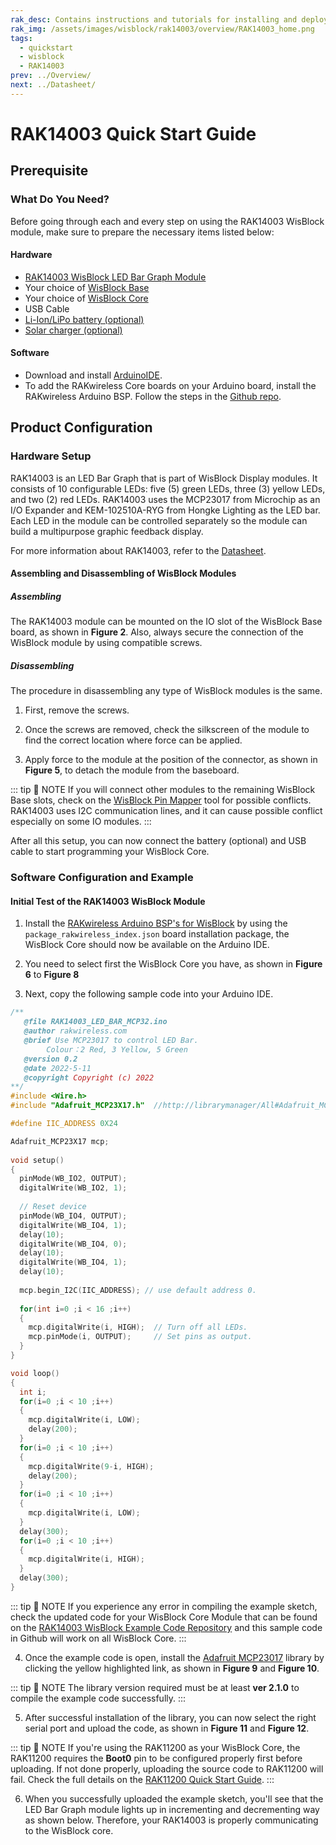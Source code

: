 ```yaml
---
rak_desc: Contains instructions and tutorials for installing and deploying your RAK14003. Instructions are written in a detailed and step-by-step manner for an easier experience in setting up your device. Aside from the hardware configuration, it also contains a software setup that includes detailed example codes that will help you get started.
rak_img: /assets/images/wisblock/rak14003/overview/RAK14003_home.png
tags:
  - quickstart
  - wisblock
  - RAK14003
prev: ../Overview/ 
next: ../Datasheet/ 
---
```


# RAK14003 Quick Start Guide

<!--
## Introduction

This guide introduces the RAK14003 WisBlock LED Bar Graph Module and how to program with it.


-->

## Prerequisite

### What Do You Need?

Before going through each and every step on using the RAK14003 WisBlock module, make sure to prepare the necessary items listed below:

#### Hardware

- [RAK14003 WisBlock LED Bar Graph Module](https://store.rakwireless.com/products/wisblock-led-bar-module-rak14003?_pos=1&_sid=8934b7e3f&_ss=r)
- Your choice of [WisBlock Base](https://store.rakwireless.com/collections/wisblock-base) 
- Your choice of [WisBlock Core](https://store.rakwireless.com/collections/wisblock-core)
- USB Cable
- [Li-Ion/LiPo battery (optional)](https://store.rakwireless.com/collections/wisblock-accessory/products/battery-connector-cable)
- [Solar charger (optional)](https://store.rakwireless.com/collections/wisblock-accessory/products/solar-panel-connector-cable)

#### Software

- Download and install [ArduinoIDE](https://www.arduino.cc/en/Main/Software).
- To add the RAKwireless Core boards on your Arduino board, install the RAKwireless Arduino BSP. Follow the steps in the [Github repo](https://github.com/RAKWireless/RAKwireless-Arduino-BSP-Index).

## Product Configuration

### Hardware Setup

RAK14003 is an LED Bar Graph that is part of WisBlock Display modules. It consists of 10 configurable LEDs: five (5) green LEDs, three (3) yellow LEDs, and two (2) red LEDs. RAK14003 uses the MCP23017 from Microchip as an I/O Expander and KEM-102510A-RYG from Hongke Lighting as the LED bar. Each LED in the module can be controlled separately so the module can build a multipurpose graphic feedback display.

For more information about RAK14003, refer to the [Datasheet](../Datasheet/).

<rk-img
  src="/assets/images/wisblock/rak14003/quickstart/rak14003-assembly.png"
  width="50%"
  caption="RAK14003 connection to WisBlock Base"
/>

#### Assembling and Disassembling of WisBlock Modules

##### Assembling

The RAK14003 module can be mounted on the IO slot of the WisBlock Base board, as shown in **Figure 2**. Also, always secure the connection of the WisBlock module by using compatible screws.

<rk-img
  src="/assets/images/wisblock/rak14003/quickstart/mounting-mechanism.png"
  width="60%"
  caption="RAK14003 mounting connection to WisBlock Base module"
/>

##### Disassembling

The procedure in disassembling any type of WisBlock modules is the same. 

1. First, remove the screws.  

<rk-img
  src="/assets/images/wisblock/rak14003/quickstart/removing_screw.png"
  width="70%"
  caption="Removing screws from the WisBlock module"
/>

2. Once the screws are removed, check the silkscreen of the module to find the correct location where force can be applied.

<rk-img
  src="/assets/images/wisblock/rak14003/quickstart/detach_silkscreen.png"
  width="70%"
  caption="Detaching silkscreen on the WisBlock module"
/>

3. Apply force to the module at the position of the connector, as shown in **Figure 5**, to detach the module from the baseboard.

<rk-img
  src="/assets/images/wisblock/rak14003/quickstart/detach_module.png"
  width="70%"
  caption="Applying even forces on the proper location of a WisBlock module"
/>

::: tip 📝 NOTE
If you will connect other modules to the remaining WisBlock Base slots, check on the [WisBlock Pin Mapper](https://docs.rakwireless.com/Knowledge-Hub/Pin-Mapper/) tool for possible conflicts. RAK14003 uses I2C communication lines, and it can cause possible conflict especially on some IO modules. 
:::


After all this setup, you can now connect the battery (optional) and USB cable to start programming your WisBlock Core.

### Software Configuration and Example

#### Initial Test of the RAK14003 WisBlock Module

1. Install the [RAKwireless Arduino BSP's for WisBlock](https://github.com/RAKWireless/RAKwireless-Arduino-BSP-Index) by using the `package_rakwireless_index.json` board installation package, the WisBlock Core should now be available on the Arduino IDE.

2. You need to select first the WisBlock Core you have, as shown in **Figure 6** to **Figure 8**

<rk-img
  src="/assets/images/wisblock/rak14003/quickstart/rak4631-board.png"
  width="100%"
  caption="Selecting RAK4631 as WisBlock Core"
/>

<rk-img
  src="/assets/images/wisblock/rak14003/quickstart/rak11200-board.png"
  width="100%"
  caption="Selecting RAK11200 as WisBlock Core"
/>

<rk-img
  src="/assets/images/wisblock/rak14003/quickstart/rak11310-board.png"
  width="100%"
  caption="Selecting RAK11310 as WisBlock Core"
/>

3. Next, copy the following sample code into your Arduino IDE. 

```c
/**
   @file RAK14003_LED_BAR_MCP32.ino
   @author rakwireless.com
   @brief Use MCP23017 to control LED Bar.
		Colour：2 Red, 3 Yellow, 5 Green	
   @version 0.2
   @date 2022-5-11
   @copyright Copyright (c) 2022
**/
#include <Wire.h>
#include "Adafruit_MCP23X17.h"  //http://librarymanager/All#Adafruit_MCP23017

#define IIC_ADDRESS 0X24 

Adafruit_MCP23X17 mcp;
  
void setup() 
{  
  pinMode(WB_IO2, OUTPUT);
  digitalWrite(WB_IO2, 1);
  
  // Reset device
  pinMode(WB_IO4, OUTPUT);
  digitalWrite(WB_IO4, 1);
  delay(10);
  digitalWrite(WB_IO4, 0);
  delay(10);
  digitalWrite(WB_IO4, 1);
  delay(10);
  
  mcp.begin_I2C(IIC_ADDRESS); // use default address 0.
  
  for(int i=0 ;i < 16 ;i++)
  {
    mcp.digitalWrite(i, HIGH);  // Turn off all LEDs. 
    mcp.pinMode(i, OUTPUT);     // Set pins as output.
  }
}

void loop() 
{
  int i;
  for(i=0 ;i < 10 ;i++)
  {
    mcp.digitalWrite(i, LOW);
    delay(200);
  }
  for(i=0 ;i < 10 ;i++)
  {
    mcp.digitalWrite(9-i, HIGH);
    delay(200);
  }
  for(i=0 ;i < 10 ;i++)
  {
    mcp.digitalWrite(i, LOW);
  }
  delay(300);
  for(i=0 ;i < 10 ;i++)
  {
    mcp.digitalWrite(i, HIGH);
  }
  delay(300);
}

```
::: tip 📝 NOTE
If you experience any error in compiling the example sketch, check the updated code for your WisBlock Core Module that can be found on the [RAK14003 WisBlock Example Code Repository](https://github.com/RAKWireless/WisBlock/tree/master/examples/common/IO/RAK14003_LED_BAR_MCP32) and this sample code in Github will work on all WisBlock Core.
:::

4. Once the example code is open, install the [Adafruit MCP23017](https://github.com/adafruit/Adafruit-MCP23017-Arduino-Library) library by clicking the yellow highlighted link, as shown in **Figure 9** and **Figure 10**.

<rk-img
  src="/assets/images/wisblock/rak14003/quickstart/rak14003-lib.png"
  width="100%"
  caption="Accessing the library used for RAK14003 Module"
/>

<rk-img
  src="/assets/images/wisblock/rak14003/quickstart/adding_library.png"
  width="70%"
  caption="Installing the compatible library for RAK14003 Module"
/>

::: tip 📝 NOTE
The library version required must be at least **ver 2.1.0** to compile the example code successfully.
:::

5. After successful installation of the library, you can now select the right serial port and upload the code, as shown in **Figure 11** and **Figure 12**.

::: tip 📝 NOTE
If you're using the RAK11200 as your WisBlock Core, the RAK11200 requires the **Boot0** pin to be configured properly first before uploading. If not done properly, uploading the source code to RAK11200 will fail. Check the full details on the [RAK11200 Quick Start Guide](https://docs.rakwireless.com/Product-Categories/WisBlock/RAK11200/Quickstart/#uploading-to-wisblock).
:::

<rk-img
  src="/assets/images/wisblock/rak14003/quickstart/rak4631-selectport.png"
  width="100%"
  caption="Selecting the correct Serial Port"
/>

<rk-img
  src="/assets/images/wisblock/rak14003/quickstart/rak4631-upload.png"
  width="100%"
  caption="Uploading the RAK14003 example code"
/>

6. When you successfully uploaded the example sketch, you'll see that the LED Bar Graph module lights up in incrementing and decrementing way as shown below. Therefore, your RAK14003 is properly communicating to the WisBlock core.

<rk-img
  src="/assets/images/wisblock/rak14003/quickstart/rak14003-vid.gif"
  width="30%"
  caption="RAK14003 LED Bar Graph"
/>